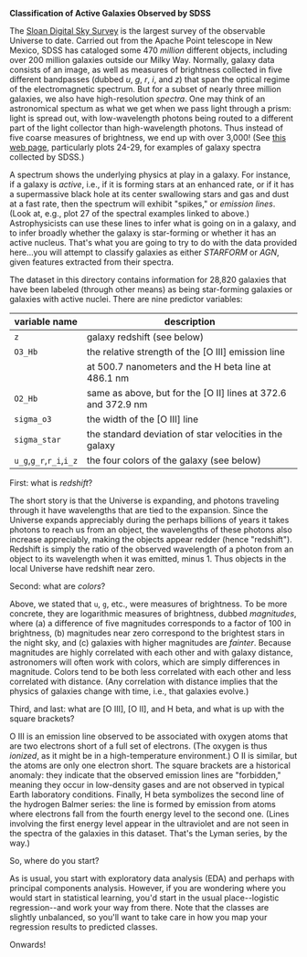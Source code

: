 **Classification of Active Galaxies Observed by SDSS**

The [Sloan Digital Sky Survey](https://www.sdss.org/) is the largest survey of the observable Universe to date. Carried out from the Apache Point telescope in New Mexico, SDSS has cataloged some 470 *million* different objects, including over 200 million galaxies outside our Milky Way. Normally, galaxy data consists of an image, as well as measures of brightness collected in five different bandpasses (dubbed *u*, *g*, *r*, *i*, and *z*) that span the optical regime of the electromagnetic spectrum. But for a subset of nearly three million galaxies, we also have high-resolution *spectra*. One may think of an astronomical spectum as what we get when we pass light through a prism: light is spread out, with low-wavelength photons being routed to a different part of the light collector than high-wavelength photons. Thus instead of five coarse measures of brightness, we end up with over 3,000! (See [this web page](http://classic.sdss.org/dr5/algorithms/spectemplates/), particularly plots 24-29, for examples of galaxy spectra collected by SDSS.) 

A spectrum shows the underlying physics at play in a galaxy. For instance, if a galaxy is *active*, i.e., if it is forming stars at an enhanced rate, or if it has a supermassive black hole at its center swallowing stars and gas and dust at a fast rate, then the spectrum will exhibit "spikes," or *emission lines*. (Look at, e.g., plot 27 of the spectral examples linked to above.) Astrophysicists can use these lines to infer what is going on in a galaxy, and to infer broadly whether the galaxy is star-forming or whether it has an active nucleus. That's what you are going to try to do with the data provided here...you will attempt to classify galaxies as either *STARFORM* or *AGN*, given features extracted from their spectra.

The dataset in this directory contains information for 28,820 galaxies that have been labeled (through other means) as being star-forming galaxies or galaxies with active nuclei. There are nine predictor variables:

| variable name | description |
| ------------- | ----------- |
| `z` | galaxy redshift (see below) |
| `O3_Hb` | the relative strength of the [O III] emission line |
|         | at 500.7 nanometers and the H beta line at 486.1 nm |
| `O2_Hb` | same as above, but for the [O II] lines at 372.6 and 372.9 nm |
| `sigma_o3` | the width of the [O III] line |
| `sigma_star` | the standard deviation of star velocities in the galaxy |
| `u_g`,`g_r`,`r_i`,`i_z` | the four colors of the galaxy (see below) |

First: what is *redshift*?

The short story is that the Universe is expanding, and photons traveling through it have wavelengths that are tied to the expansion. Since the Universe expands appreciably during the perhaps billions of years it takes photons to reach us from an object, the wavelengths of these photons also increase appreciably, making the objects appear redder (hence "redshift"). Redshift is simply the ratio of the observed wavelength of a photon from an object to its wavelength when it was emitted, minus 1. Thus objects in the local Universe have redshift near zero.

Second: what are *colors*?

Above, we stated that `u`, `g`, etc., were measures of brightness. To be more concrete, they are logarithmic measures of brightness, dubbed *magnitudes*, where (a) a difference of five magnitudes corresponds to a factor of 100 in brightness, (b) magnitudes near zero correspond to the brightest stars in the night sky, and (c) galaxies with higher magnitudes are *fainter*. Because magnitudes are highly correlated with each other and with galaxy distance, astronomers will often work with colors, which are simply differences in magnitude. Colors tend to be both less correlated with each other and less correlated with distance. (Any correlation with distance implies that the physics of galaxies change with time, i.e., that galaxies evolve.)

Third, and last: what are [O III], [O II], and H beta, and what is up with the square brackets?

O III is an emission line observed to be associated with oxygen atoms that are two electrons short of a full set of electrons. (The oxygen is thus *ionized*, as it might be in a high-temperature environment.) O II is similar, but the atoms are only one electron short. The square brackets are a historical anomaly: they indicate that the observed emission lines are "forbidden," meaning they occur in low-density gases and are not observed in typical Earth laboratory conditions. Finally, H beta symbolizes the second line of the hydrogen Balmer series: the line is formed by emission from atoms where electrons fall from the fourth energy level to the second one. (Lines involving the first energy level appear in the ultraviolet and are not seen in the spectra of the galaxies in this dataset. That's the Lyman series, by the way.)

So, where do you start?

As is usual, you start with exploratory data analysis (EDA) and perhaps with principal components analysis. However, if you are wondering where you would start in statistical learning, you'd start in the usual place--logistic regression--and work your way from there. Note that the classes are slightly unbalanced, so you'll want to take care in how you map your regression results to predicted classes.

Onwards!

